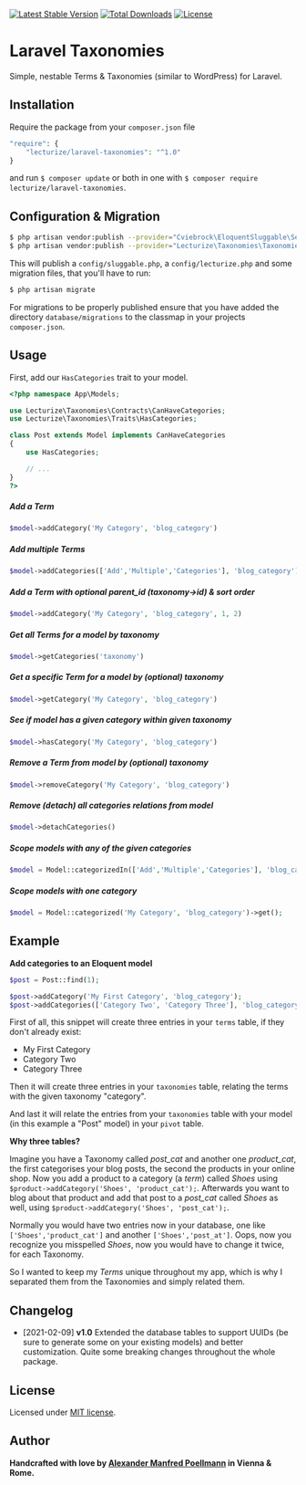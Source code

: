 [![Latest Stable Version](https://poser.pugx.org/lecturize/laravel-taxonomies/v/stable)](https://packagist.org/packages/lecturize/laravel-taxonomies)
[![Total Downloads](https://poser.pugx.org/lecturize/laravel-taxonomies/downloads)](https://packagist.org/packages/lecturize/laravel-taxonomies)
[![License](https://poser.pugx.org/lecturize/laravel-taxonomies/license)](https://packagist.org/packages/lecturize/laravel-taxonomies)

# Laravel Taxonomies

Simple, nestable Terms & Taxonomies (similar to WordPress) for Laravel.

## Installation

Require the package from your `composer.json` file

```php
"require": {
    "lecturize/laravel-taxonomies": "^1.0"
}
```

and run `$ composer update` or both in one with `$ composer require lecturize/laravel-taxonomies`.

## Configuration & Migration

```bash
$ php artisan vendor:publish --provider="Cviebrock\EloquentSluggable\ServiceProvider"
$ php artisan vendor:publish --provider="Lecturize\Taxonomies\TaxonomiesServiceProvider"
```

This will publish a `config/sluggable.php`, a `config/lecturize.php` and some migration files, that you'll have to run:

```bash
$ php artisan migrate
```

For migrations to be properly published ensure that you have added the directory `database/migrations` to the classmap in your projects `composer.json`.

## Usage

First, add our `HasCategories` trait to your model.
        
```php
<?php namespace App\Models;

use Lecturize\Taxonomies\Contracts\CanHaveCategories;
use Lecturize\Taxonomies\Traits\HasCategories;

class Post extends Model implements CanHaveCategories
{
    use HasCategories;

    // ...
}
?>
```

##### Add a Term
```php
$model->addCategory('My Category', 'blog_category')
```

##### Add multiple Terms
```php
$model->addCategories(['Add','Multiple','Categories'], 'blog_category')
```

##### Add a Term with optional parent_id (taxonomy->id) & sort order
```php
$model->addCategory('My Category', 'blog_category', 1, 2)
```

##### Get all Terms for a model by taxonomy
```php
$model->getCategories('taxonomy')
```

##### Get a specific Term for a model by (optional) taxonomy
```php
$model->getCategory('My Category', 'blog_category')
```

##### See if model has a given category within given taxonomy
```php
$model->hasCategory('My Category', 'blog_category')
```

##### Remove a Term from model by (optional) taxonomy
```php
$model->removeCategory('My Category', 'blog_category')
```

##### Remove (detach) all categories relations from model
```php
$model->detachCategories()
```

##### Scope models with any of the given categories
```php
$model = Model::categorizedIn(['Add','Multiple','Categories'], 'blog_category')->get();
```

##### Scope models with one category
```php
$model = Model::categorized('My Category', 'blog_category')->get();
```

## Example

**Add categories to an Eloquent model**

```php
$post = Post::find(1);

$post->addCategory('My First Category', 'blog_category');
$post->addCategories(['Category Two', 'Category Three'], 'blog_category');
```

First of all, this snippet will create three entries in your `terms` table, if they don't already exist:

* My First Category
* Category Two
* Category Three

Then it will create three entries in your `taxonomies` table, relating the terms with the given taxonomy "category".

And last it will relate the entries from your `taxonomies` table with your model (in this example a "Post" model) in your `pivot` table.

**Why three tables?**

Imagine you have a Taxonomy called *post_cat* and another one *product_cat*, the first categorises your blog posts, the second the products in your online shop. Now you add a product to a category (a *term*) called *Shoes* using `$product->addCategory('Shoes', 'product_cat');`. Afterwards you want to blog about that product and add that post to a *post_cat* called *Shoes* as well, using `$product->addCategory('Shoes', 'post_cat');`.

Normally you would have two entries now in your database, one like `['Shoes','product_cat']` and another `['Shoes','post_at']`. Oops, now you recognize you misspelled *Shoes*, now you would have to change it twice, for each Taxonomy.

So I wanted to keep my *Terms* unique throughout my app, which is why I separated them from the Taxonomies and simply related them.

## Changelog

- [2021-02-09] **v1.0** Extended the database tables to support UUIDs (be sure to generate some on your existing models) and better customization. Quite some breaking changes throughout the whole package.

## License

Licensed under [MIT license](http://opensource.org/licenses/MIT).

## Author

**Handcrafted with love by [Alexander Manfred Poellmann](https://twitter.com/AMPoellmann) in Vienna &amp; Rome.**